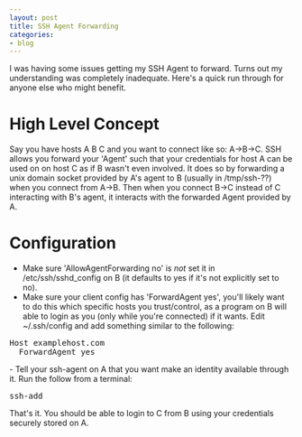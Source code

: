 ```yaml
---
layout: post
title: SSH Agent Forwarding
categories:
- blog
---
```


I was having some issues getting my SSH Agent to forward. Turns out my understanding was completely inadequate. Here's a quick run through for anyone else who might benefit.

# High Level Concept

Say you have hosts A B C and you want to connect like so: A->B->C. SSH allows you forward your 'Agent' such that your credentials for host A can be used on on host C as if B wasn't even involved. It does so by forwarding a unix domain socket provided by A's agent to B (usually in /tmp/ssh-??) when you connect from A->B. Then when you connect B->C instead of C interacting with B's agent, it interacts with the forwarded Agent provided by A. 

# Configuration

   - Make sure 'AllowAgentForwarding no' is *not* set it in /etc/ssh/sshd_config on B (it defaults to yes if it's not explicitly set to no).
   - Make sure your client config has 'ForwardAgent yes', you'll likely want to do this which specific hosts you trust/control, as a program on B will able to login as you (only while you're connected) if it wants. Edit ~/.ssh/config and add something similar to the following:
<pre>
Host examplehost.com
  ForwardAgent yes
</pre>
<p></p>
   - Tell your ssh-agent on A that you want make an identity available through it. Run the follow from a terminal:
<pre>
ssh-add
</pre>
<p></p>
That's it. You should be able to login to C from B using your credentials securely stored on A. 


